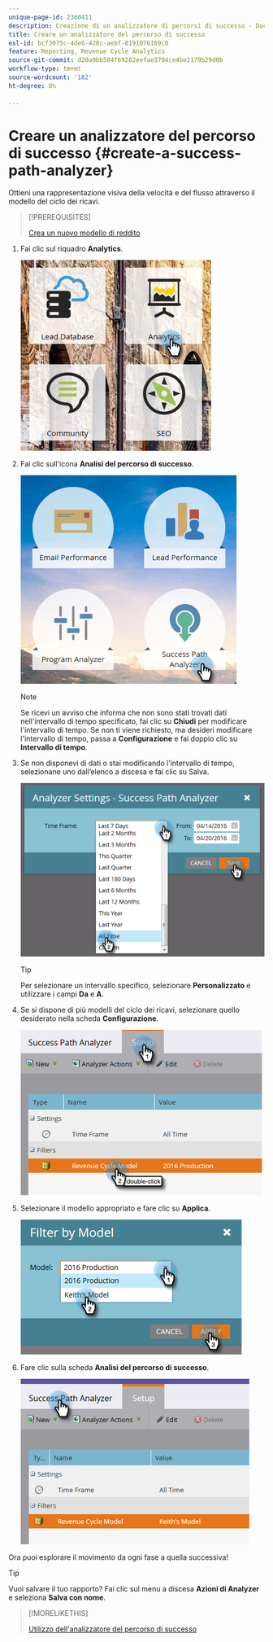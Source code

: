 ```yaml
---
unique-page-id: 2360411
description: Creazione di un analizzatore di percorsi di successo - Documentazione di Marketo - Documentazione di prodotto
title: Creare un analizzatore del percorso di successo
exl-id: bcf3075c-4de6-428c-aebf-8191076169c0
feature: Reporting, Revenue Cycle Analytics
source-git-commit: d20a9bb584f69282eefae3704ce4be2179b29d0b
workflow-type: tm+mt
source-wordcount: '182'
ht-degree: 0%

---
```


# Creare un analizzatore del percorso di successo {#create-a-success-path-analyzer}

Ottieni una rappresentazione visiva della velocità e del flusso attraverso il modello del ciclo dei ricavi.

>[!PREREQUISITES]
>
>[Crea un nuovo modello di reddito](/help/marketo/product-docs/reporting/revenue-cycle-analytics/revenue-cycle-models/create-a-new-revenue-model.md)

1. Fai clic sul riquadro **Analytics**.

   ![](assets/one.png)

1. Fai clic sull&#39;icona **Analisi del percorso di successo**.

   ![](assets/two.png)

   >[!NOTE]
   >
   >Se ricevi un avviso che informa che non sono stati trovati dati nell&#39;intervallo di tempo specificato, fai clic su **Chiudi** per modificare l&#39;intervallo di tempo. Se non ti viene richiesto, ma desideri modificare l&#39;intervallo di tempo, passa a **Configurazione** e fai doppio clic su **Intervallo di tempo**.

1. Se non disponevi di dati o stai modificando l’intervallo di tempo, selezionane uno dall’elenco a discesa e fai clic su Salva.

   ![](assets/timeframe.png)

   >[!TIP]
   >
   >Per selezionare un intervallo specifico, selezionare **Personalizzato** e utilizzare i campi **Da** e **A**.

1. Se si dispone di più modelli del ciclo dei ricavi, selezionare quello desiderato nella scheda **Configurazione**.

   ![](assets/four.png)

1. Selezionare il modello appropriato e fare clic su **Applica**.

   ![](assets/five.png)

1. Fare clic sulla scheda **Analisi del percorso di successo**.

   ![](assets/success-tab.png)

Ora puoi esplorare il movimento da ogni fase a quella successiva!

>[!TIP]
>
>Vuoi salvare il tuo rapporto? Fai clic sul menu a discesa **Azioni di Analyzer** e seleziona **Salva con nome**.

>[!MORELIKETHIS]
>
>[Utilizzo dell&#39;analizzatore del percorso di successo](/help/marketo/product-docs/reporting/revenue-cycle-analytics/revenue-cycle-models/using-the-success-path-analyzer.md)
